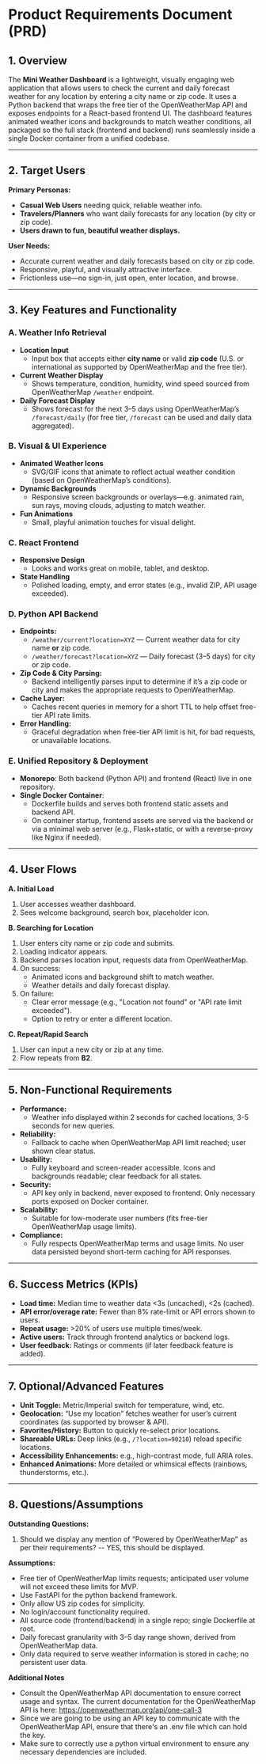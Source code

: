 # Product Requirements Document (PRD)

## 1. **Overview**

The **Mini Weather Dashboard** is a lightweight, visually engaging web application that allows users to check the current and daily forecast weather for any location by entering a city name or zip code. It uses a Python backend that wraps the free tier of the OpenWeatherMap API and exposes endpoints for a React-based frontend UI. The dashboard features animated weather icons and backgrounds to match weather conditions, all packaged so the full stack (frontend and backend) runs seamlessly inside a single Docker container from a unified codebase.

---

## 2. **Target Users**

**Primary Personas:**

- **Casual Web Users** needing quick, reliable weather info.
- **Travelers/Planners** who want daily forecasts for any location (by city or zip code).
- **Users drawn to fun, beautiful weather displays.**

**User Needs:**

- Accurate current weather and daily forecasts based on city or zip code.
- Responsive, playful, and visually attractive interface.
- Frictionless use—no sign-in, just open, enter location, and browse.

---

## 3. **Key Features and Functionality**

### A. Weather Info Retrieval

- **Location Input**
    - Input box that accepts either **city name** or valid **zip code** (U.S. or international as supported by OpenWeatherMap and the free tier).
- **Current Weather Display**
    - Shows temperature, condition, humidity, wind speed sourced from OpenWeatherMap `/weather` endpoint.
- **Daily Forecast Display**
    - Shows forecast for the next 3–5 days using OpenWeatherMap’s `/forecast/daily` (for free tier, `/forecast` can be used and daily data aggregated).

### B. Visual & UI Experience

- **Animated Weather Icons**
    - SVG/GIF icons that animate to reflect actual weather condition (based on OpenWeatherMap’s conditions).
- **Dynamic Backgrounds**
    - Responsive screen backgrounds or overlays—e.g. animated rain, sun rays, moving clouds, adjusting to match weather.
- **Fun Animations**
    - Small, playful animation touches for visual delight.

### C. React Frontend

- **Responsive Design**
    - Looks and works great on mobile, tablet, and desktop.
- **State Handling**
    - Polished loading, empty, and error states (e.g., invalid ZIP, API usage exceeded).

### D. Python API Backend

- **Endpoints:**
    - `/weather/current?location=XYZ` — Current weather data for city name **or** zip code.
    - `/weather/forecast?location=XYZ` — Daily forecast (3–5 days) for city or zip code.
- **Zip Code & City Parsing:**
    - Backend intelligently parses input to determine if it’s a zip code or city and makes the appropriate requests to OpenWeatherMap.
- **Cache Layer:**
    - Caches recent queries in memory for a short TTL to help offset free-tier API rate limits.
- **Error Handling:**
    - Graceful degradation when free-tier API limit is hit, for bad requests, or unavailable locations.

### E. Unified Repository & Deployment

- **Monorepo**: Both backend (Python API) and frontend (React) live in one repository.
- **Single Docker Container**:
    - Dockerfile builds and serves both frontend static assets and backend API.
    - On container startup, frontend assets are served via the backend or via a minimal web server (e.g., Flask+static, or with a reverse-proxy like Nginx if needed).

---

## 4. **User Flows**

**A. Initial Load**

1. User accesses weather dashboard.
2. Sees welcome background, search box, placeholder icon.

**B. Searching for Location**

1. User enters city name or zip code and submits.
2. Loading indicator appears.
3. Backend parses location input, requests data from OpenWeatherMap.
4. On success:
    - Animated icons and background shift to match weather.
    - Weather details and daily forecast display.
5. On failure:
    - Clear error message (e.g., "Location not found" or "API rate limit exceeded").
    - Option to retry or enter a different location.

**C. Repeat/Rapid Search**

1. User can input a new city or zip at any time.
2. Flow repeats from **B2**.

---

## 5. **Non-Functional Requirements**

- **Performance:**
    - Weather info displayed within 2 seconds for cached locations, 3-5 seconds for new queries.
- **Reliability:**
    - Fallback to cache when OpenWeatherMap API limit reached; user shown clear status.
- **Usability:**
    - Fully keyboard and screen-reader accessible. Icons and backgrounds readable; clear feedback for all states.
- **Security:**
    - API key only in backend, never exposed to frontend. Only necessary ports exposed on Docker container.
- **Scalability:**
    - Suitable for low-moderate user numbers (fits free-tier OpenWeatherMap usage limits).
- **Compliance:**
    - Fully respects OpenWeatherMap terms and usage limits. No user data persisted beyond short-term caching for API responses.

---

## 6. **Success Metrics (KPIs)**

- **Load time:** Median time to weather data <3s (uncached), <2s (cached).
- **API error/overage rate:** Fewer than 8% rate-limit or API errors shown to users.
- **Repeat usage:** >20% of users use multiple times/week.
- **Active users:** Track through frontend analytics or backend logs.
- **User feedback:** Ratings or comments (if later feedback feature is added).

---

## 7. **Optional/Advanced Features**

- **Unit Toggle:** Metric/Imperial switch for temperature, wind, etc.
- **Geolocation:** “Use my location” fetches weather for user’s current coordinates (as supported by browser & API).
- **Favorites/History:** Button to quickly re-select prior locations.
- **Shareable URLs:** Deep links (e.g., `/?location=90210`) reload specific locations.
- **Accessibility Enhancements:** e.g., high-contrast mode, full ARIA roles.
- **Enhanced Animations:** More detailed or whimsical effects (rainbows, thunderstorms, etc.).

---

## 8. **Questions/Assumptions**

**Outstanding Questions:**

1. Should we display any mention of “Powered by OpenWeatherMap” as per their requirements? -- YES, this should be displayed.

**Assumptions:**

- Free tier of OpenWeatherMap limits requests; anticipated user volume will not exceed these limits for MVP.
- Use FastAPI for the python backend framework.
- Only allow US zip codes for simplicity.
- No login/account functionality required.
- All source code (frontend/backend) in a single repo; single Dockerfile at root.
- Daily forecast granularity with 3–5 day range shown, derived from OpenWeatherMap data.
- Only data required to serve weather information is stored in cache; no persistent user data.


**Additional Notes**

- Consult the OpenWeatherMap API documentation to ensure correct usage and syntax.  The current documentation for the OpenWeatherMap API is here: https://openweathermap.org/api/one-call-3
- Since we are going to be using an API key to communicate with the OpenWeatherMap API, ensure that there's an .env file which can hold the key.
- Make sure to correctly use a python virtual environment to ensure any necessary dependencies are included.


